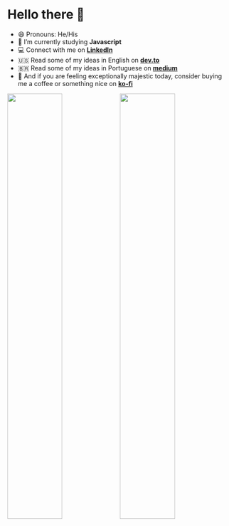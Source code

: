 <h1> Hello there 👋 </h1>

<!--
**BrunnoM7/brunnom7** is a ✨ _special_ ✨ repository because its `README.md` (this file) appears on your GitHub profile.
-->

- 😄 Pronouns: He/His
- 🌱 I’m currently studying **Javascript**
- 💻 Connect with me on **[LinkedIn]**
- 🇺🇸 Read some of my ideas in English on **[dev.to]**
- 🇧🇷 Read some of my ideas in Portuguese on **[medium]**
- 🍺 And if you are feeling exceptionally majestic today, consider buying me a coffee or something nice on **[ko-fi]**

<p align="left">
<img width="49.5%" src="https://github-readme-stats.vercel.app/api?username=brunnom7&show_icons=true&theme=onedark&hide_border=true&count_private=true" />
<img width="49.5%" src="http://github-readme-streak-stats.herokuapp.com?user=brunnom7&theme=onedark&hide_border=true&date_format=M%20j%5B%2C%20Y%5D" />
</p>
  
<!-- <img height="250em" src="https://github-readme-stats.vercel.app/api/top-langs/?username=brunnom7&theme=onedark&hide_border=true&count_private=true&langs_count=5" /> -->

[linkedin]: https://www.linkedin.com/in/brunno-marchetti/ "Brunno Marchetti"
[dev.to]: https://dev.to/brunnom7
[medium]: https://medium.com/@brunno.marchetti7
[ko-fi]: https://ko-fi.com/brunnom7/
